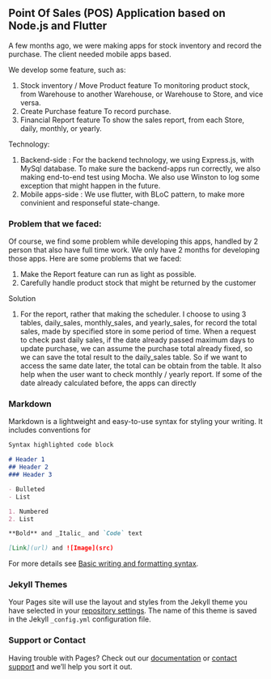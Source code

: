 ## Point Of Sales (POS) Application based on Node.js and Flutter

A few months ago, we were making apps for stock inventory and record the purchase. The client needed mobile apps based. 

We develop some feature, such as: 

1. Stock inventory / Move Product feature
   To monitoring product stock, from Warehouse to another Warehouse, or Warehouse to Store, and vice versa.
2. Create Purchase feature
   To record purchase.
3. Financial Report feature
   To show the sales report, from each Store, daily, monthly, or yearly. 
   
   
Technology:

1. Backend-side :
   For the backend technology, we using Express.js, with MySql database. To make sure the backend-apps run correctly, we also making end-to-end test using Mocha. We also use Winston to log some exception that might happen in the future. 
2. Mobile apps-side :
   We use flutter, with BLoC pattern, to make more convinient and responseful state-change.
   
### Problem that we faced:   

Of course, we find some problem while developing this apps, handled by 2 person that also have full time work. We only have 2 months for developing those apps. Here are some problems that we faced:

1. Make the Report feature can run as light as possible.
2. Carefully handle product stock that might be returned by the customer 

Solution

1. For the report, rather that making the scheduler. I choose to using 3 tables, daily_sales, monthly_sales, and yearly_sales, for record the total sales, made by specified store in some period of time. When a request to check past daily sales, if the date already passed maximum days to update purchase, we can assume the purchase total already fixed, so we can save the total result to the daily_sales table. So if we want to access the same date later, the total can be obtain from the table. It also help when the user want to check monthly / yearly report. If some of the date already calculated before, the apps can directly


### Markdown

Markdown is a lightweight and easy-to-use syntax for styling your writing. It includes conventions for

```markdown
Syntax highlighted code block

# Header 1
## Header 2
### Header 3

- Bulleted
- List

1. Numbered
2. List

**Bold** and _Italic_ and `Code` text

[Link](url) and ![Image](src)
```

For more details see [Basic writing and formatting syntax](https://docs.github.com/en/github/writing-on-github/getting-started-with-writing-and-formatting-on-github/basic-writing-and-formatting-syntax).

### Jekyll Themes

Your Pages site will use the layout and styles from the Jekyll theme you have selected in your [repository settings](https://github.com/vincentandreas/vincentandreas.github.io/settings/pages). The name of this theme is saved in the Jekyll `_config.yml` configuration file.

### Support or Contact

Having trouble with Pages? Check out our [documentation](https://docs.github.com/categories/github-pages-basics/) or [contact support](https://support.github.com/contact) and we’ll help you sort it out.
